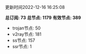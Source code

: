 更新时间2022-12-16 16:25:08

**总订阅: 73**
**总节点: 1179**
**有效节点: 389**
- trojan节点: 50
- v2ray节点: 181
- ss节点: 157
- ssr节点: 1
